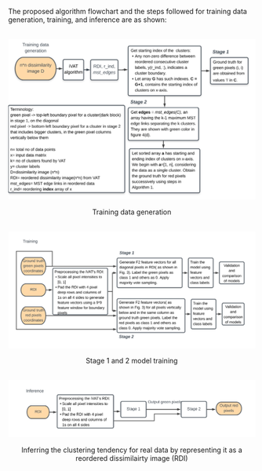 The proposed algorithm flowchart and the steps followed for training data generation, training, and inference are as shown:

<br>

<img src="trainingDataGeneration.jpg">
<p align=center>Training data generation</p>
<br>
<img src="training.jpg">
<p align=center>Stage 1 and 2 model training</p>
<br>
<img src="inference.jpg">
<p align=center>Inferring the clustering tendency for real data by representing it as a reordered dissimilairty image (RDI)</p>

